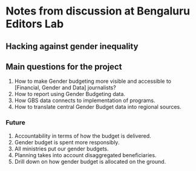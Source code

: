 # Notes from discussion at Bengaluru Editors Lab
## __Hacking against gender inequality__


## Main questions for the project
1. How to make Gender budgeting more visible and accessible to [Financial, Gender and Data] journalists?
2. How to report using Gender Budgeting data.
3. How GBS data connects to implementation of programs.
4. How to translate central Gender Budget data into regional sources.

### Future
1. Accountability in terms of how the budget is delivered.
2. Gender budget is spent more responsibly.
3. All ministries put our gender budgets.
4. Planning takes into account disaggregated beneficiaries.
5. Drill down on how gender budget is allocated on the ground.
